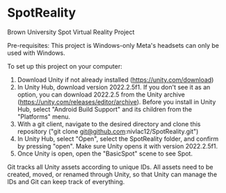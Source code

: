 # SpotReality
Brown University Spot Virtual Reality Project

Pre-requisites:
This project is Windows-only Meta's headsets can only be used with Windows.

To set up this project on your computer:
1. Download Unity if not already installed (https://unity.com/download)
2. In Unity Hub, download version 2022.2.5f1. If you don't see it as an option, you can download 2022.2.5 from the Unity archive (https://unity.com/releases/editor/archive). Before you install in Unity Hub, select "Android Build Support" and its children from the "Platforms" menu.
3. With a git client, navigate to the desired directory and clone this repository ("git clone git@github.com:nivlac12/SpotReality.git")
4. In Unity Hub, select "Open", select the SpotReality folder, and confirm by pressing "open". Make sure Unity opens it with version 2022.2.5f1.
5. Once Unity is open, open the "BasicSpot" scene to see Spot.

Git tracks all Unity assets according to unique IDs. All assets need to be created, moved, or renamed through Unity, so that Unity can manage the IDs and Git can keep track of everything.
